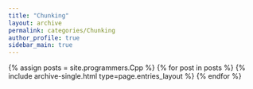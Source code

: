```yaml
---
title: "Chunking"
layout: archive
permalink: categories/Chunking
author_profile: true
sidebar_main: true
---
```


{% assign posts = site.programmers.Cpp %}
{% for post in posts %} {% include archive-single.html type=page.entries_layout %} {% endfor %}


